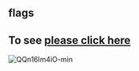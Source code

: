 ## flags
##  To see [please click here](https://sadikislar.github.io/flags/)


![QQn16lm4iO-min](https://user-images.githubusercontent.com/108137435/214068832-570ee1d2-732d-4756-9f5d-829a9629adec.gif)
